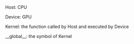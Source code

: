 <p>Host: CPU</p>
<p>Device: GPU</p>
<p>Kernel: the function called by Host and executed by Device</p>
<p>__global__: the symbol of Kernel</p>
